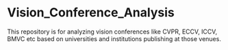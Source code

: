 # Vision_Conference_Analysis
This repository is for analyzing vision conferences like CVPR, ECCV, ICCV, BMVC etc based on universities and institutions publishing at those venues.
